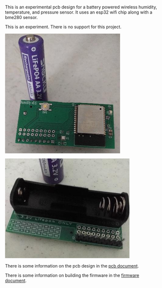 This is an experimental pcb design for a battery powered wireless
humidity, temperature, and pressure sensor. It uses an esp32 wifi chip
along with a bme280 sensor.

This is an experiment. There is no support for this project.

![pcb_front](docs/img/pcb_front.jpg)

![pcb_back](docs/img/pcb_back.jpg)

There is some information on the pcb design in the
[pcb document](docs/PCB.md).

There is some information on building the firmware in the
[firmware document](docs/Firmware.md).
